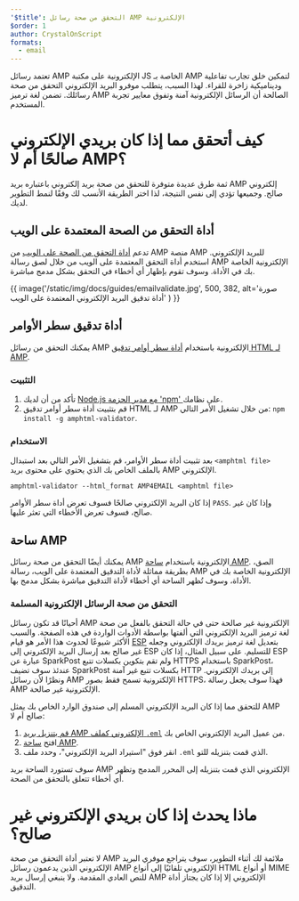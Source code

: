 ```yaml
---
'$title': التحقق من صحة رسائل AMP الإلكترونية
$order: 1
author: CrystalOnScript
formats:
  - email
---
```


تعتمد رسائل AMP الإلكترونية على مكتبة JS الخاصة بـ AMP لتمكين خلق تجارب تفاعلية وديناميكية زاخرة للقراء. لهذا السبب، يتطلب موفرو البريد الإلكتروني التحقق من صحة رسائلك. تضمن لغة ترميز AMP الصالحة أن الرسائل الإلكترونية آمنة وتفوق معايير تجربة المستخدم.

# كيف أتحقق مما إذا كان بريدي الإلكتروني صالحًا أم لا AMP؟

ثمة طرق عديدة متوفرة للتحقق من صحة بريد إلكتروني باعتباره بريد AMP إلكتروني صالح. وجميعها تؤدي إلى نفس النتيجة، لذا اختر الطريقة الأنسب لك وفقًا لنمط التطوير لديك.

## أداة التحقق من الصحة المعتمدة على الويب

تدعم [أداة التحقق من الصحة على الويب](https://validator.ampproject.org/#htmlFormat=AMP4EMAIL) من AMP منصة AMP للبريد الإلكتروني. استخدم أداة التحقق المعتمدة على الويب من خلال لصق رسالة AMP الإلكترونية الخاصة بك في الأداة. وسوف تقوم بإظهار أي أخطاء في التحقق بشكل مدمج مباشرة.

{{ image('/static/img/docs/guides/emailvalidate.jpg', 500, 382, alt='صورة أداة تدقيق البريد الإلكتروني المعتمدة على الويب' ) }}

## أداة تدقيق سطر الأوامر

يمكنك التحقق من رسائل AMP الإلكترونية باستخدام [أداة سطر أوامر تدقيق HTML لـ AMP](https://www.npmjs.com/package/amphtml-validator).

### التثبيت

1. تأكد من أن لديك [Node.js مع مدير الحزمة 'npm' ](https://docs.npmjs.com/downloading-and-installing-node-js-and-npm) على نظامك.
2. قم بتثبيت أداة سطر أوامر تدقيق HTML لـ AMP من خلال تشغيل الأمر التالي: `npm install -g amphtml-validator`.

### الاستخدام

بعد تثبيت أداة سطر الأوامر، قم بتشغيل الأمر التالي بعد استبدال `<amphtml file>` بالملف الخاص بك الذي يحتوي على محتوى بريد AMP الإلكتروني.

```
amphtml-validator --html_format AMP4EMAIL <amphtml file>
```

إذا كان البريد الإلكتروني صالحًا فسوف تعرض أداة سطر الأوامر `PASS`. وإذا كان غير صالح، فسوف تعرض الأخطاء التي تعثر عليها.

## ساحة AMP

يمكنك أيضًا التحقق من صحة رسائل AMP الإلكترونية باستخدام [ساحة AMP](https://playground.amp.dev/?runtime=amp4email). الصق، بطريقة مماثلة لأداة التدقيق المعتمدة على الويب، رسالة AMP الإلكترونية الخاصة بك في الأداة، وسوف تُظهر الساحة أي أخطاء لأداة التدقيق مباشرة بشكل مدمج بها.

### التحقق من صحة الرسائل الإلكترونية المسلمة

أحيانًا قد تكون رسائل AMP الإلكترونية غير صالحة حتى في حالة التحقق بالفعل من صحة لغة ترميز البريد الإلكتروني التي ألفتها بواسطة الأدوات الواردة في هذه الصفحة. والسبب الأكثر شيوعًا لحدوث هذا الأمر هو قيام [ESP](https://amp.dev/support/faq/email-support/) بتعديل لغة ترميز بريدك الإلكتروني وجعله غير صالح بعد إرسال البريد الإلكتروني إلى ESP للتسليم. على سبيل المثال، إذا كان ESP عبارة عن SparkPost ولم تقم بتكوين بكسلات تتبع HTTPS باستخدام SparkPost، عندئذ سوف تضيف SparkPost بكسلات تتبع غير آمنة HTTP إلى بريدك الإلكتروني. ونظرًا لأن رسائل AMP الإلكترونية تسمح فقط بصور HTTPS، فهذا سوف يجعل رسالة AMP الإلكترونية غير صالحة.

للتحقق مما إذا كان البريد الإلكتروني المسلم إلى صندوق الوارد الخاص بك يمثل AMP صالح أم لا:

1. [قم بتنزيل بريد AMP الإلكتروني كملف `.eml`](https://www.codetwo.com/kb/export-email-to-file) من عميل البريد الإلكتروني الخاص بك.
2. افتح [ساحة AMP](https://playground.amp.dev/?runtime=amp4email).
3. انقر فوق "استيراد البريد الإلكتروني"، وحدد ملف `.eml` الذي قمت بتنزيله للتو.

سوف تستورد الساحة بريد AMP الإلكتروني الذي قمت بتنزيله إلى المحرر المدمج وتظهر أي أخطاء تتعلق بالتحقق من الصحة.

# ماذا يحدث إذا كان بريدي الإلكتروني غير صالح؟

لا تعتبر أداة التحقق من صحة AMP ملائمة لك أثناء التطوير، سوف يتراجع موفري البريد الإلكتروني الذين يدعمون رسائل AMP الإلكتروني تلقائيًا إلى أنواع HTML أو أنواع MIME للنص العادي المقدمة. ولا ينبغي إرسال بريد AMP الإلكتروني إلا إذا كان يجتاز أداة التدقيق.
